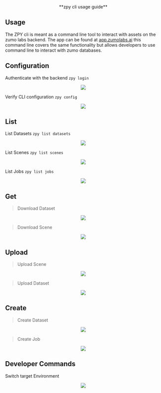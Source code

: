 <div align="center">
**zpy cli usage guide**
</div>

## Usage

The ZPY cli is meant as a command line tool to interact with assets on the zumo labs backend. The app can be found at [app.zumolabs.ai](app.zumolabs.ai) this command line covers the same functionality but allows developers to use command line to interact with zumo databases.

## Configuration

Authenticate with the backend 
```zpy login```

<p align="center"><img src="gif/login.gif?raw=true"/></p>

Verify CLI configuration 
```zpy config```

<p align="center"><img src="gif/config.gif?raw=true"/></p>

## List

List Datasets
```zpy list datasets```

<p align="center"><img src="gif/listdataset.gif?raw=true"/></p>

List Scenes
```zpy list scenes```

<p align="center"><img src="gif/listscene.gif?raw=true"/></p>

List Jobs
```zpy list jobs```

<p align="center"><img src="gif/listjob.gif?raw=true"/></p>

## Get

> Download Dataset

<p align="center"><img src="gif/getdataset.gif?raw=true"/></p>

> Download Scene

<p align="center"><img src="gif/getscene.gif?raw=true"/></p>

## Upload

> Upload Scene

<p align="center"><img src="gif/uploadscene.gif?raw=true"/></p>

> Upload Dataset

<p align="center"><img src="gif/uploaddataset.gif?raw=true"/></p>

## Create

> Create Dataset

<p align="center"><img src="gif/createdataset.gif?raw=true"/></p>

> Create Job

<p align="center"><img src="gif/createjob.gif?raw=true"/></p>

## Developer Commands

Switch target Environment

<p align="center"><img src="gif/switchenv.gif?raw=true"/></p>
